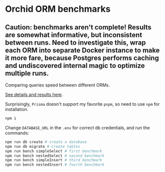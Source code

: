 # Orchid ORM benchmarks

Caution: benchmarks aren't complete! Results are somewhat informative, but inconsistent between runs. Need to investigate this, wrap each ORM into separate Docker instance to make it more fare, because Postgres performs caching and undiscovered internal magic to optimize multiple runs.
---

Comparing queries speed between different ORMs.

[See details and results here](https://orchid-orm.netlify.app/guide/benchmarks.html).

Surprisingly, `Prisma` doesn't support my favorite `pnpm`, so need to use `npm` for installation.

```sh
npm i
```

Change `DATABASE_URL` in the `.env` for correct db credentials, and run the commands:

```sh
npm run db create # create a database
npm run db migrate # create tables
npm run bench simpleSelect # first benchmark
npm run bench nestedSelect # second benchmark
npm run bench simpleInsert # third benchmark
npm run bench nestedInsert # fourth benchmark
```
